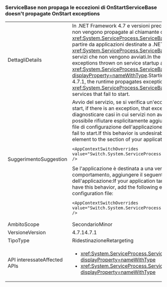 ### <a name="servicebase-doesnt-propagate-onstart-exceptions"></a><span data-ttu-id="938c6-101">ServiceBase non propaga le eccezioni di OnStart</span><span class="sxs-lookup"><span data-stu-id="938c6-101">ServiceBase doesn't propagate OnStart exceptions</span></span>

|   |   |
|---|---|
|<span data-ttu-id="938c6-102">Dettagli</span><span class="sxs-lookup"><span data-stu-id="938c6-102">Details</span></span>|<span data-ttu-id="938c6-103">In .NET Framework 4.7 e versioni precedenti, le eccezioni generate all'avvio del servizio non vengono propagate al chiamante di <xref:System.ServiceProcess.ServiceBase.Run%2A?displayProperty=nameWithType>. A partire da applicazioni destinate a .NET Framework 4.7.1, il runtime propaga le eccezioni a <xref:System.ServiceProcess.ServiceBase.Run%2A?displayProperty=nameWithType> per i servizi che non vengono avviati.</span><span class="sxs-lookup"><span data-stu-id="938c6-103">In the .NET Framework 4.7 and earlier versions, exceptions thrown on service startup are not propagated to the caller of <xref:System.ServiceProcess.ServiceBase.Run%2A?displayProperty=nameWithType>.Starting with applications that target the .NET Framework 4.7.1, the runtime propagates exceptions to <xref:System.ServiceProcess.ServiceBase.Run%2A?displayProperty=nameWithType> for services that fail to start.</span></span>|
|<span data-ttu-id="938c6-104">Suggerimento</span><span class="sxs-lookup"><span data-stu-id="938c6-104">Suggestion</span></span>|<span data-ttu-id="938c6-105">Avvio del servizio, se si verifica un'eccezione, tale eccezione verrà propagata.</span><span class="sxs-lookup"><span data-stu-id="938c6-105">On service start, if there is an exception, that exception will be propagated.</span></span> <span data-ttu-id="938c6-106">Questo dovrebbe aiutare a diagnosticare casi in cui servizi non avviati. Se questo comportamento è indesiderato, è possibile rifiutare esplicitamente aggiungendo quanto segue <AppContextSwitchOverrides> elemento per il <runtime> sezione del file di configurazione dell'applicazione:</span><span class="sxs-lookup"><span data-stu-id="938c6-106">This should help diagnose cases where services fail to start.If this behavior is undesirable, you can opt out of it by adding the following <AppContextSwitchOverrides> element to the <runtime> section of your application configuration file:</span></span><pre><code class="language-xml">&lt;AppContextSwitchOverrides value=&quot;Switch.System.ServiceProcess.DontThrowExceptionsOnStart=true&quot; /&gt;&#13;&#10;</code></pre><span data-ttu-id="938c6-107">Se l'applicazione è destinata a una versione precedente a 4.7.1 ma si desidera che questo comportamento, aggiungere il seguente <AppContextSwitchOverrides> elemento per il <runtime> sezione del file di configurazione dell'applicazione:</span><span class="sxs-lookup"><span data-stu-id="938c6-107">If your application targets an earlier version than 4.7.1 but you want to have this behavior, add the following <AppContextSwitchOverrides> element to the <runtime> section of your application configuration file:</span></span><pre><code class="language-xml">&lt;AppContextSwitchOverrides value=&quot;Switch.System.ServiceProcess.DontThrowExceptionsOnStart=false&quot; /&gt;&#13;&#10;</code></pre>|
|<span data-ttu-id="938c6-108">Ambito</span><span class="sxs-lookup"><span data-stu-id="938c6-108">Scope</span></span>|<span data-ttu-id="938c6-109">Secondario</span><span class="sxs-lookup"><span data-stu-id="938c6-109">Minor</span></span>|
|<span data-ttu-id="938c6-110">Versione</span><span class="sxs-lookup"><span data-stu-id="938c6-110">Version</span></span>|<span data-ttu-id="938c6-111">4.7.1</span><span class="sxs-lookup"><span data-stu-id="938c6-111">4.7.1</span></span>|
|<span data-ttu-id="938c6-112">Tipo</span><span class="sxs-lookup"><span data-stu-id="938c6-112">Type</span></span>|<span data-ttu-id="938c6-113">Ridestinazione</span><span class="sxs-lookup"><span data-stu-id="938c6-113">Retargeting</span></span>|
|<span data-ttu-id="938c6-114">API interessate</span><span class="sxs-lookup"><span data-stu-id="938c6-114">Affected APIs</span></span>|<ul><li><xref:System.ServiceProcess.ServiceBase.Run(System.ServiceProcess.ServiceBase)?displayProperty=nameWithType></li><li><xref:System.ServiceProcess.ServiceBase.Run(System.ServiceProcess.ServiceBase[])?displayProperty=nameWithType></li></ul>|

